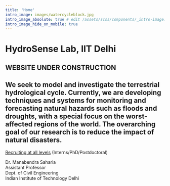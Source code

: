 ```yaml
---
title: 'Home'
intro_image: images/watercycleblock.jpg 
intro_image_absolute: true # edit /assets/scss/components/_intro-image.scss for full control
intro_image_hide_on_mobile: true
---
```


# HydroSense Lab, IIT Delhi

## WEBSITE UNDER CONSTRUCTION

## We seek to model and investigate the terrestrial hydrological cycle. Currently, we are developing techniques and systems for monitoring and forecasting natural hazards such as floods and droughts, with a special focus on the worst-affected regions of the world. The overarching goal of our research is to reduce the impact of natural disasters.

[Recruiting at all levels](./join) (Interns/PhD/Postdoctoral)

Dr. Manabendra Saharia   
Assistant Professor         
Dept. of Civil Engineering         
Indian Institute of Technology Delhi
